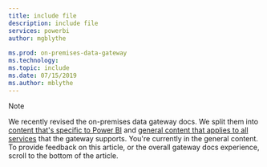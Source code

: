 ```yaml
---
title: include file
description: include file
services: powerbi
author: mgblythe
 
ms.prod: on-premises-data-gateway
ms.technology:
ms.topic: include
ms.date: 07/15/2019
ms.author: mblythe
---
```


> [!NOTE]
> We recently revised the on-premises data gateway docs. We split them into [content that's specific to Power BI](/power-bi/service-gateway-onprem) and [general content that applies to all services](/data-integration/gateway/service-gateway-onprem) that the gateway supports. You're currently in the general content. To provide feedback on this article, or the overall gateway docs experience, scroll to the bottom of the article.
